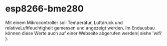 # esp8266-bme280
Mit einem Mikrocontroller soll Temperatur, Luftdruck und relativeLuftfeuchtigheit gemessen und angezeigt werden.  Im Endausbau können diese Werte auch auf einer Webseite abgerufen werden( siehe 'wifi' ).
